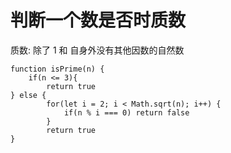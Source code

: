 # 判断一个数是否时质数

质数: 除了 1 和 自身外没有其他因数的自然数

```
function isPrime(n) {
    if(n <= 3){
        return true
} else {
        for(let i = 2; i < Math.sqrt(n); i++) {
            if(n % i === 0) return false
        }
        return true
}
```